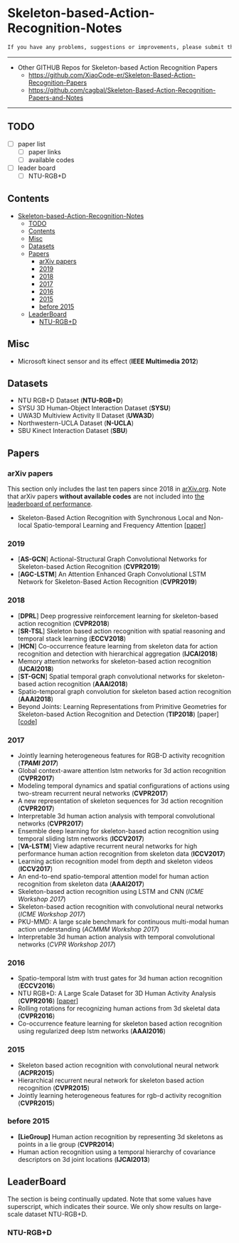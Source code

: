 # Skeleton-based-Action-Recognition-Notes

```txt
If you have any problems, suggestions or improvements, please submit the issue or PR.
```

---

- Other GITHUB Repos for Skeleton-based Action Recognition Papers
  - [<https://github.com/XiaoCode-er/Skeleton-Based-Action-Recognition-Papers>](https://github.com/XiaoCode-er/Skeleton-Based-Action-Recognition-Papers)
  - [<https://github.com/cagbal/Skeleton-Based-Action-Recognition-Papers-and-Notes>](https://github.com/cagbal/Skeleton-Based-Action-Recognition-Papers-and-Notes)

---

## TODO

- [ ] paper list
  - [ ] paper links
  - [ ] available codes
- [ ] leader board
  - [ ] NTU-RGB+D
  <!-- - [ ] SYSU
  - [ ] SBU
  - [ ] N-UCLA -->

## Contents

- [Skeleton-based-Action-Recognition-Notes](#skeleton-based-action-recognition-notes)
  - [TODO](#todo)
  - [Contents](#contents)
  - [Misc](#misc)
  - [Datasets](#datasets)
  - [Papers](#papers)
    - [arXiv papers](#arxiv-papers)
    - [2019](#2019)
    - [2018](#2018)
    - [2017](#2017)
    - [2016](#2016)
    - [2015](#2015)
    - [before 2015](#before-2015)
  - [LeaderBoard](#leaderboard)
    - [NTU-RGB+D](#ntu-rgbd)

## Misc

- Microsoft kinect sensor and its effect (**IEEE Multimedia 2012**)
  
## Datasets

- NTU RGB+D Dataset (**NTU-RGB+D**)
- SYSU 3D Human-Object Interaction Dataset (**SYSU**)
- UWA3D Multiview Activity II Dataset (**UWA3D**)
- Northwestern-UCLA Dataset (**N-UCLA**)
- SBU Kinect Interaction Dataset (**SBU**)

## Papers

### arXiv papers

This section only includes the last ten papers since 2018 in [arXiv.org](arXiv.org). Note that arXiv papers **without available codes** are not included into [the leaderboard of performance](#LeaderBoard).

- Skeleton-Based Action Recognition with Synchronous Local and Non-local Spatio-temporal Learning and Frequency Attention [[paper](https://arxiv.org/pdf/1811.04237.pdf)]
<!-- ### Survey -->

### 2019

- [**AS-GCN**] Actional-Structural Graph Convolutional Networks for Skeleton-based Action Recognition (**CVPR2019**)
- [**AGC-LSTM**] An Attention Enhanced Graph Convolutional LSTM Network for Skeleton-Based Action Recognition (**CVPR2019**)

### 2018

- [**DPRL**] Deep progressive reinforcement learning for skeleton-based action recognition (**CVPR2018**)
- [**SR-TSL**] Skeleton based action recognition with spatial reasoning and temporal stack learning (**ECCV2018**)
- [**HCN**] Co-occurrence feature learning from skeleton data for action recognition and detection with hierarchical aggregation (**IJCAI2018**)
- Memory attention networks for skeleton-based action recognition (**IJCAI2018**)
- [**ST-GCN**] Spatial temporal graph convolutional networks for skeleton-based action recognition (**AAAI2018**)
- Spatio-temporal graph convolution for skeleton based action recognition (**AAAI2018**)
- Beyond Joints: Learning Representations from Primitive Geometries for  Skeleton-based Action Recognition and Detection (**TIP2018**) [paper] [[code](https://github.com/hongsong-wang/Beyond-Joints)]

### 2017

- Jointly learning heterogeneous features for RGB-D activity recognition (***TPAMI 2017***)
- Global context-aware attention lstm networks for 3d action recognition (**CVPR2017**)
- Modeling temporal dynamics and spatial configurations of actions using two-stream recurrent neural networks (**CVPR2017**)
- A new representation of skeleton sequences for 3d action recognition (**CVPR2017**)
- Interpretable 3d human action analysis with temporal convolutional networks (**CVPR2017**)
- Ensemble deep learning for skeleton-based action recognition using temporal sliding lstm networks (**ICCV2017**)
- [**VA-LSTM**] View adaptive recurrent neural networks for high performance human action recognition from skeleton data (**ICCV2017**)
- Learning action recognition model from depth and skeleton videos (**ICCV2017**)
- An end-to-end spatio-temporal attention model for human action recognition from skeleton data (**AAAI2017**)
- Skeleton-based action recognition using LSTM and CNN (*ICME Workshop 2017*)
- Skeleton-based action recognition with convolutional neural networks (*ICME Workshop 2017*)
- PKU-MMD: A large scale benchmark for continuous multi-modal human action understanding (*ACMMM Workshop 2017*)
- Interpretable 3d human action analysis with temporal convolutional networks (*CVPR Workshop 2017*)
  
### 2016

- Spatio-temporal lstm with trust gates for 3d human action recognition (**ECCV2016**)
- NTU RGB+D: A Large Scale Dataset for 3D Human Activity Analysis (**CVPR2016**) [[paper](https://)]
- Rolling rotations for recognizing human actions from 3d skeletal data (**CVPR2016**)
- Co-occurrence feature learning for skeleton based action recognition using regularized deep lstm networks (**AAAI2016**)

### 2015

- Skeleton based action recognition with convolutional neural network (**ACPR2015**)
- Hierarchical recurrent neural network for skeleton based action recognition (**CVPR2015**)
- Jointly learning heterogeneous features for rgb-d activity recognition (**CVPR2015**)
  
### before 2015

- **[LieGroup]** Human action recognition by representing 3d skeletons as points in a lie group (**CVPR2014**)
- Human action recognition using a temporal hierarchy of covariance
descriptors on 3d joint locations (**IJCAI2013**)

## LeaderBoard

The section is being continually updated. Note that some values have superscript, which indicates their source. We only show results on large-scale dataset NTU-RGB+D.

### NTU-RGB+D
